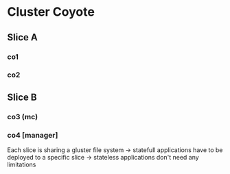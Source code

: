 # Cluster Coyote
## Slice A
### co1
### co2
## Slice B
### co3 (mc)
### co4 [manager]

Each slice is sharing a gluster file system
  -> statefull applications have to be deployed to a specific slice
  -> stateless applications don't need any limitations
